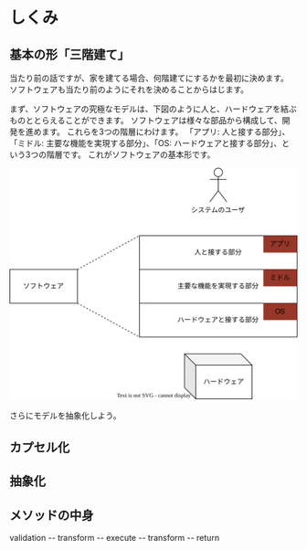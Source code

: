 # しくみ

## 基本の形「三階建て」

当たり前の話ですが、家を建てる場合、何階建てにするかを最初に決めます。
ソフトウェアも当たり前のようにそれを決めることからはじます。

まず、ソフトウェアの究極なモデルは、下図のように人と、ハードウェアを結ぶものととらえることができます。
ソフトウェアは様々な部品から構成して、開発を進めます。
これらを3つの階層にわけます。
「アプリ: 人と接する部分」、「ミドル: 主要な機能を実現する部分」、「OS: ハードウェアと接する部分」、という3つの階層です。
これがソフトウェアの基本形です。

![三階建て構造](../../assets/img/technical_3layer_structure.drawio.svg)


さらにモデルを抽象化しよう。

## カプセル化

## 抽象化

## メソッドの中身

validation -- transform -- execute -- transform -- return